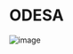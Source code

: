 # ODESA
![image](https://user-images.githubusercontent.com/53887767/174504252-cd42a9eb-fe8f-4900-8fdc-23cec215f9eb.png)
